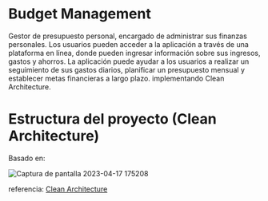 # Budget Management

Gestor de presupuesto personal, encargado de administrar sus finanzas personales. Los usuarios pueden acceder a la aplicación a través de una plataforma en línea, donde pueden ingresar información sobre sus ingresos, gastos y ahorros. La aplicación puede ayudar a los usuarios a realizar un seguimiento de sus gastos diarios, planificar un presupuesto mensual y establecer metas financieras a largo plazo. implementando Clean Architecture.

# Estructura del proyecto (Clean Architecture)

Basado en:

![Captura de pantalla 2023-04-17 175208](https://user-images.githubusercontent.com/93845990/232627336-03550bd8-6a36-4ff9-80b6-99818584ea80.png)

referencia: [Clean Architecture](https://medium.com/taager-tech-blog/clean-architecture-for-angular-applications-b7ab140f0d5a)
